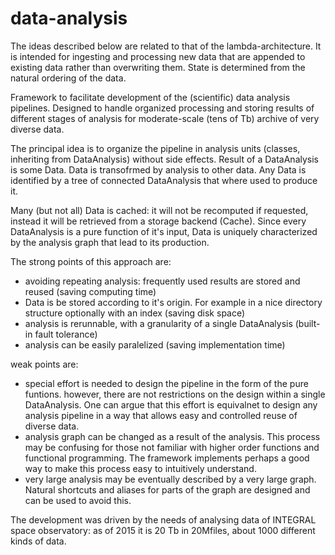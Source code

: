 data-analysis
=============

The ideas described below are related to that of the lambda-architecture.
It is intended for ingesting and processing new data that are appended to existing data rather than overwriting them. State is determined from the natural ordering of the data.

Framework to facilitate development of the (scientific) data analysis pipelines.
Designed to handle organized processing and storing results of  different stages of analysis for moderate-scale (tens of Tb)  archive of very diverse data.

The principal idea is to organize the pipeline in analysis units (classes, inheriting from DataAnalysis) without side effects. Result of a DataAnalysis is some Data. Data is transofrmed by analysis to other data. Any Data is identified by a tree of connected DataAnalysis that where used to produce it. 

Many (but not all) Data is cached: it will not be recomputed if requested, instead it will be retrieved from a storage backend (Cache). Since every DataAnalysis is a pure function of it's input, Data is uniquely characterized by the analysis graph that lead to its production.

The strong points of this approach are:

* avoiding repeating analysis: frequently used results are stored and reused (saving computing time)
* Data is be stored according to it's origin. For example in a nice directory structure optionally with an index (saving disk space)
* analysis is rerunnable, with a granularity of a single DataAnalysis (built-in fault tolerance)
* analysis can be easily paralelized (saving implementation time)

weak points are:

* special effort is needed to design the pipeline in the form of the pure funtions. however, there are not restrictions on the design within a single DataAnalysis. One can argue that this effort is equivalnet to design any analysis pipeline in a way that allows easy and controlled reuse of diverse data.
* analysis graph can be changed as a result of the analysis. This process may be confusing for those not familiar with higher order functions and functional programming. The framework implements perhaps a good way to make this process easy to intuitively understand.  
* very large analysis may be eventually described by a very large graph. Natural shortcuts and aliases for parts of the graph are designed and can be used to avoid this.


The development was driven by the needs of analysing data of INTEGRAL space observatory: as of 2015 it is 20 Tb in 20Mfiles, about 1000 different kinds of data.
